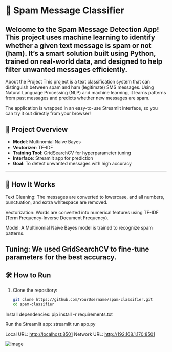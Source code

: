 # 📧 Spam Message Classifier

Welcome to the Spam Message Detection App! This project uses machine learning to identify whether a given text message is spam or not (ham). It’s a smart solution built using Python, trained on real-world data, and designed to help filter unwanted messages efficiently.
---
About the Project
This project is a text classification system that can distinguish between spam and ham (legitimate) SMS messages. Using Natural Language Processing (NLP) and machine learning, it learns patterns from past messages and predicts whether new messages are spam.

The application is wrapped in an easy-to-use Streamlit interface, so you can try it out directly from your browser!


## 📌 Project Overview

- **Model**: Multinomial Naive Bayes
- **Vectorizer**: TF-IDF
- **Training Tool**: GridSearchCV for hyperparameter tuning
- **Interface**: Streamlit app for prediction
- **Goal**: To detect unwanted messages with high accuracy

---

## 🧠 How It Works


Text Cleaning: The messages are converted to lowercase, and all numbers, punctuation, and extra whitespace are removed.

Vectorization: Words are converted into numerical features using TF-IDF (Term Frequency-Inverse Document Frequency).

Model: A Multinomial Naive Bayes model is trained to recognize spam patterns.

Tuning: We used GridSearchCV to fine-tune parameters for the best accuracy.
---

## 🛠 How to Run

1. Clone the repository:
   ```bash
   git clone https://github.com/YourUsername/spam-classifier.git
   cd spam-classifier

Install dependencies:
pip install -r requirements.txt

Run the Streamlit app:
streamlit run app.py

  Local URL: [http://localhost:8501](http://localhost:8501)
  Network URL: http://192.168.1.170:8501

![image](https://github.com/user-attachments/assets/7891781c-1b26-4961-8d26-e6839b25f39b)

